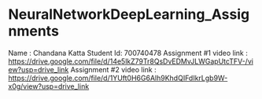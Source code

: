 # NeuralNetworkDeepLearning_Assignments
Name : Chandana Katta
Student Id: 700740478
Assignment #1 video link : https://drive.google.com/file/d/14e5lkZ79Tr8QsDvEDMvJLWGapUtcTFV-/view?usp=drive_link
Assignment #2 video link : https://drive.google.com/file/d/1YUft0H6G6Alh9KhdQIFdIkrLgb9W-x0g/view?usp=drive_link
